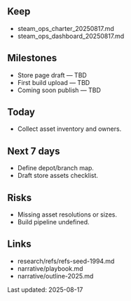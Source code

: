 
## Keep
- steam_ops_charter_20250817.md
- steam_ops_dashboard_20250817.md

## Milestones
- Store page draft — TBD
- First build upload — TBD
- Coming soon publish — TBD

## Today
- Collect asset inventory and owners.

## Next 7 days
- Define depot/branch map.
- Draft store assets checklist.

## Risks
- Missing asset resolutions or sizes.
- Build pipeline undefined.

## Links
- research/refs/refs-seed-1994.md
- narrative/playbook\.md
- narrative/outline-2025.md

Last updated: 2025-08-17
